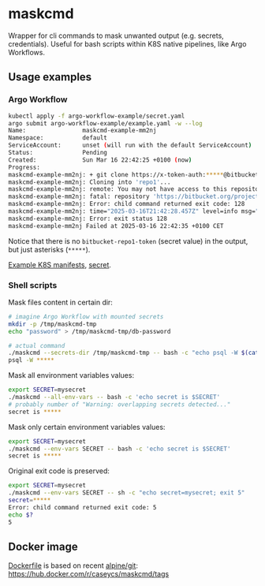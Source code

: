 # maskcmd

Wrapper for cli commands to mask unwanted output (e.g. secrets, credentials).
Useful for bash scripts within K8S native pipelines, like Argo Workflows.

## Usage examples

### Argo Workflow 

```bash
kubectl apply -f argo-workflow-example/secret.yaml
argo submit argo-workflow-example/example.yaml -w --log
Name:                maskcmd-example-mm2nj
Namespace:           default
ServiceAccount:      unset (will run with the default ServiceAccount)
Status:              Pending
Created:             Sun Mar 16 22:42:25 +0100 (now)
Progress:
maskcmd-example-mm2nj: + git clone https://x-token-auth:*****@bitbucket.org/project1/repo1.git
maskcmd-example-mm2nj: Cloning into 'repo1'...
maskcmd-example-mm2nj: remote: You may not have access to this repository or it no longer exists in this workspace. If you think this repository exists and you have access, make sure you are authenticated.
maskcmd-example-mm2nj: fatal: repository 'https://bitbucket.org/project1/repo1.git/' not found
maskcmd-example-mm2nj: Error: child command returned exit code: 128
maskcmd-example-mm2nj: time="2025-03-16T21:42:28.457Z" level=info msg="sub-process exited" argo=true error="<nil>"
maskcmd-example-mm2nj: Error: exit status 128
maskcmd-example-mm2nj Failed at 2025-03-16 22:42:35 +0100 CET
```

Notice that there is no `bitbucket-repo1-token` (secret value) in the output, but just asterisks (`*****`).

[Example K8S manifests]([argo-workflow-example/example.yaml), [secret]([argo-workflow-example/sectet.yaml).

### Shell scripts

Mask files content in certain dir:

```bash
# imagine Argo Workflow with mounted secrets
mkdir -p /tmp/maskcmd-tmp
echo "password" > /tmp/maskcmd-tmp/db-password

# actual command
./maskcmd --secrets-dir /tmp/maskcmd-tmp -- bash -c "echo psql -W $(cat /tmp/maskcmd-tmp/db-password)"
psql -W *****
```

Mask all environment variables values:

```bash
export SECRET=mysecret
./maskcmd --all-env-vars -- bash -c 'echo secret is $SECRET'
# probably number of "Warning: overlapping secrets detected..."
secret is *****
```

Mask only certain environment variables values: 

```bash
export SECRET=mysecret
./maskcmd --env-vars SECRET -- bash -c 'echo secret is $SECRET'
secret is *****
```

Original exit code is preserved:

```bash
export SECRET=mysecret
./maskcmd --env-vars SECRET -- sh -c "echo secret=mysecret; exit 5"
secret=*****
Error: child command returned exit code: 5
echo $?
5
```

## Docker image

[Dockerfile](/Dockerfile) is based on recent [alpine/git](https://hub.docker.com/r/alpine/git): https://hub.docker.com/r/caseycs/maskcmd/tags
